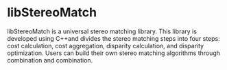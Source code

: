 # libStereoMatch
libStereoMatch is a universal stereo matching library. This library is developed using C++and divides the stereo matching steps into four steps: cost calculation, cost aggregation, disparity calculation, and disparity optimization. Users can build their own stereo matching algorithms through combination and combination.
